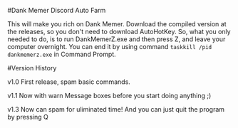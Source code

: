 #Dank Memer Discord Auto Farm

This will make you rich on Dank Memer. Download the compiled version at the releases, so you don't need to download AutoHotKey. So, what you only needed to do, is to run DankMemerZ.exe and then press Z, and leave your computer overnight. You can end it by using command `taskkill /pid dankmemerz.exe` in Command Prompt.

#Version History

v1.0
First release, spam basic commands. 

v1.1
Now with warn Message boxes before you start doing anything ;)

v1.3
Now can spam for uliminated time! And you can just quit the program by pressing Q
